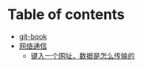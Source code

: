 # Table of contents

* [git-book](README.md)
* [网络通信](wang-luo-tong-xin/README.md)
  * [键入一个网址，数据是怎么传输的](wang-luo-tong-xin/jian-ru-yi-ge-wang-zhi-shu-ju-shi-zen-me-chuan-shu-de.md)
